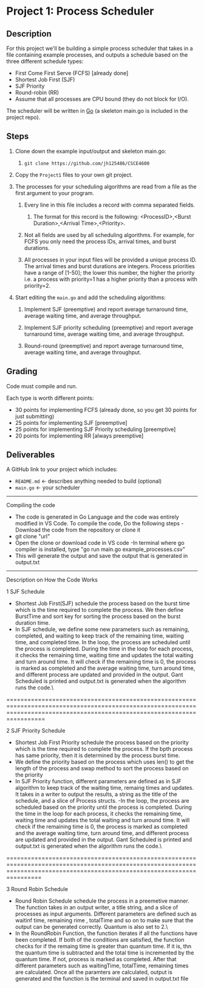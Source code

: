 # Project 1: Process Scheduler

## Description 
For this project we'll be building a simple process scheduler that takes in a file containing example processes, and outputs a schedule based on the three different schedule types:

- First Come First Serve (FCFS) [already done]
- Shortest Job First (SJF)
- SJF Priority
- Round-robin (RR)
- Assume that all processes are CPU bound (they do not block for I/O).

The scheduler will be written in [Go](https://go.dev/) (a skeleton main.go is included in the project repo).

## Steps

1. Clone down the example input/output and skeleton main.go:

   1. `git clone https://github.com/jh125486/CSCE4600`

2. Copy the `Project1` files to your own git project.

3. The processes for your scheduling algorithms are read from a file as the first argument to your program.

   1. Every line in this file includes a record with comma separated fields.

      1. The format for this record is the following: \<ProcessID>,\<Burst Duration>,\<Arrival Time>,\<Priority>.

   2. Not all fields are used by all scheduling algorithms. For example, for FCFS you only need the process IDs, arrival times, and burst durations.

   3. All processes in your input files will be provided a unique process ID. The arrival times and burst durations are integers. Process priorities have a range of [1-50]; the lower this number, the higher the priority i.e. a process with priority=1 has a higher priority than a process with priority=2.

4. Start editing the `main.go` and add the scheduling algorithms:
   1. Implement SJF (preemptive) and report average turnaround time, average waiting time, and average throughput.

   2. Implement SJF priority scheduling (preemptive) and report average turnaround time, average waiting time, and average throughput.

   3. Round-round (preemptive) and report average turnaround time, average waiting time, and average throughput.

## Grading

Code must compile and run.

Each type is worth different points:

- 30 points for implementing FCFS (already done, so you get 30 points for just submitting)
- 25 points for implementing SJF [preemptive]
- 25 points for implementing SJF Priority scheduling [preemptive]
- 20 points for implementing RR [always preemptive]

## Deliverables

A GitHub link to your project which includes:

- `README.md` <- describes anything needed to build (optional)
- `main.go` <- your scheduler

-----------------------------------------------------------------------------------------------------------------------------------------------------------------------------
Compiling the code
- The code is generated in Go Language and the code was entirely modified in VS Code. To compile the code,
Do the following steps
-Download the code from the repository or clone it 
- git clone "url"
- Open the clone or download code in VS code
-In terminal where go compiler is installed,
 type "go run main.go example_processes.csv"
- This will generate the output and save the output that is generated in output.txt
-----------------------------------------------------------------------------------------------------------------------------------------------------------------------------
Description on How the Code Works

1 SJF Schedule
- Shortest Job First(SJF) schedule the process based on the burst time which is the time required to complete the process. We then define BurstTime
and sort key for sorting the process based on the burst duration time. 
- In SJF schedule, we define some new parameters such as remaining, completed, and waiting to keep track of the remaining time, waiting time, and completed time. 
In the loop, the process are scheduled until the process is completed. During the time in the loop for each process, it checks the remaining time, waiting time and updates
the total waiting and turn around time. It will check if the remaining time is 0, the process is marked as completed and the average waiting time, turn around time, and different process are updated and provided in the output. Gant Scheduled is printed and output.txt is generated when the algorithm runs the code.\

=============================================================================================================================================================================

2 SJF Priority Schedule
- Shortest Job First Priority schedule the process based on the priority  which is the time required to complete the process. If the bpth process has same priority, then it is determined by the process burst time.
- We define the priority based on the process which uses len() to get the length of the process and swap method to sort the process based on the priority
- In SJF Priority function, different parameters are defined as in SJF algorithm to keep track of the waiting time, remaing times and updates. It takes in a writer to output the results, a string as the title of the schedule, and a slice of Process structs.
-In the loop, the process are scheduled based on the priority until the process is completed. During the time in the loop for each process, it checks the remaining time, waiting time and updates the total waiting and turn around time. It will check if the remaining time is 0, the process is marked as completed and the average waiting time, turn around time, and different process are updated and provided in the output. Gant Scheduled is printed and output.txt is generated when the algorithm runs the code.\

============================================================================================================================================================================

3 Round Robin Schedule
- Round Robin Schedule schedule the process in a preemetive manner. The function takes in an output writer, a title string, and a slice of processes as input arguments. Different parameters are defined such as waitinf time, remaining rime , totalTime and so on to make sure that the output can be generated correctly. Quantum is also set to 2.\
- In the RoundRobin Function, the function iterates if all the functions have been completed. If both of the conditions are satisfied, the function checks for if the remaing time is greater than quantum time. If it is, thn the quantum time is subtracted and the total time is incremented by the quantum time. If not, process is marked as completed. After that different parameters such as waitingTime, totalTime, remaining times are calculated. Once all the paramters are calculated, output is generated and the function is the terminal and saved in output.txt file